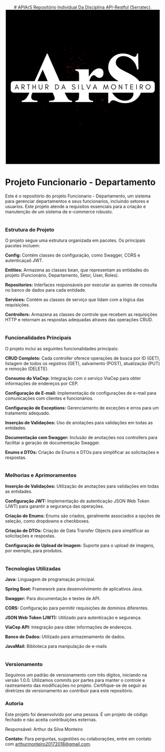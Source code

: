 
<div align="center">
  # APIArS
  Repositório Individual Da Disciplina API-Restful (Serratec).
  <img  src="./logo_individual.png">
</div>


# Projeto Funcionario - Departamento
Este é o repositório do projeto Funcionario - Departamento, um sistema para gerenciar departamentos e seus funcionarios, incluindo setores e usuarios. Este projeto atende a requisitos essenciais para a criação e manutenção de um sistema de e-commerce robusto.
<br><br>

### Estrutura do Projeto
O projeto segue uma estrutura organizada em pacotes. Os principais pacotes incluem:

<strong>Config:</strong> Contém classes de configuração, como Swagger, CORS e autenticaçaõ JWT.

<strong>Entities:</strong> Armazena as classes bean, que representam as entidades do projeto (Funcionário, Departamento, Setor, User, Roles).

<strong>Repositories:</strong> Interfaces responsáveis por executar as queries de consulta no banco de dados para cada entidade.

<strong>Services:</strong> Contém as classes de serviço que lidam com a lógica das requisições.

<strong>Controllers:</strong> Armazena as classes de controle que recebem as requisições HTTP e retornam as respostas adequadas atraves das operações CRUD.
<br><br>

### Funcionalidades Principais

O projeto inclui as seguintes funcionalidades principais:

<strong>CRUD Completo:</strong> Cada controller oferece operações de busca por ID (GET), listagem de todos os registros (GET), salvamento (POST), atualização (PUT) e remoção (DELETE).

<strong>Consumo do ViaCep:</strong> Integração com o serviço ViaCep para obter informações de endereços por CEP.

<strong>Configuração de E-mail:</strong> Implementação de configurações de e-mail para comunicações com clientes e funcionários.

<strong>Configuração de Exceptions:</strong> Gerenciamento de exceções e erros para um tratamento adequado.

<strong>Inserção de Validações:</strong> Uso de anotações para validações em todas as entidades.

<strong>Documentação com Swagger:</strong> Inclusão de anotações nos controllers para facilitar a geração de documentação Swagger.

<strong>Enums e DTOs:</strong> Criação de Enums e DTOs para simplificar as solicitações e respostas.
<br><br>

### Melhorias e Aprimoramentos

<strong>Inserção de Validações:</strong> Utilização de anotações para validações em todas as entidades.

<strong>Configuração JWT:</strong> Implementação de autenticação JSON Web Token (JWT) para garantir a segurança das operações.

<strong>Criação de Enums:</strong> Enums são criados, geralmente associados a opções de seleção, como dropdowns e checkboxes.

<strong>Criação de DTOs:</strong> Criação de Data Transfer Objects para simplificar as solicitações e respostas.

<strong>Configuração de Upload de Imagem:</strong> Suporte para o upload de imagens, por exemplo, para produtos.
<br><br>

### Tecnologias Utilizadas

<strong>Java:</strong> Linguagem de programação principal.

<strong>Spring Boot:</strong> Framework para desenvolvimento de aplicativos Java.

<strong>Swagger:</strong> Para documentação e testes de API.

<strong>CORS:</strong> Configuração para permitir requisições de domínios diferentes.

<strong>JSON Web Token (JWT):</strong> Utilizado para autenticação e segurança.

<strong>ViaCep API:</strong> Integração para obter informações de endereços.

<strong>Banco de Dados:</strong> Utilizado para armazenamento de dados.

<strong>JavaMail:</strong> Biblioteca para manipulação de e-mails
<br><br>

### Versionamento

Seguimos um padrão de versionamento com três dígitos, iniciando na versão 1.0.0. Utilizamos commits por partes para manter o controle e rastreamento das modificações no projeto. Certifique-se de seguir as diretrizes de versionamento ao contribuir para este repositório.

### Autoria

Este projeto foi desenvolvido por uma pessoa. É um projeto de código fechado e não aceita contribuições externas.

Responsável: Arthur da Silva Monteiro

<strong>Contato:</strong>
Para perguntas, sugestões ou colaborações, entre em contato com arthurmonteiro20172018@gmail.com.
